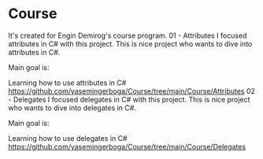 # Course
It's created for Engin Demirog's course program. 
01 - Attributes
I focused attributes in C# with this project. This is nice project who wants to dive into attributes in C#.

Main goal is:

Learning how to use attributes in C#
https://github.com/yasemingerboga/Course/tree/main/Course/Attributes
02 - Delegates
I focused delegates in C# with this project. This is nice project who wants to dive into delegates in C#.

Main goal is:

Learning how to use delegates in C#
https://github.com/yasemingerboga/Course/tree/main/Course/Delegates
